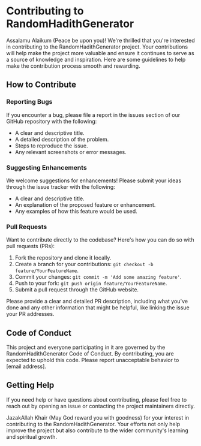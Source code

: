 # Contributing to RandomHadithGenerator

Assalamu Alaikum (Peace be upon you)! We're thrilled that you're interested in contributing to the RandomHadithGenerator project. Your contributions will help make the project more valuable and ensure it continues to serve as a source of knowledge and inspiration. Here are some guidelines to help make the contribution process smooth and rewarding.

## How to Contribute

### Reporting Bugs

If you encounter a bug, please file a report in the issues section of our GitHub repository with the following:
- A clear and descriptive title.
- A detailed description of the problem.
- Steps to reproduce the issue.
- Any relevant screenshots or error messages.

### Suggesting Enhancements

We welcome suggestions for enhancements! Please submit your ideas through the issue tracker with the following:
- A clear and descriptive title.
- An explanation of the proposed feature or enhancement.
- Any examples of how this feature would be used.

### Pull Requests

Want to contribute directly to the codebase? Here's how you can do so with pull requests (PRs):
1. Fork the repository and clone it locally.
2. Create a branch for your contributions: `git checkout -b feature/YourFeatureName`.
3. Commit your changes: `git commit -m 'Add some amazing feature'`.
4. Push to your fork: `git push origin feature/YourFeatureName`.
5. Submit a pull request through the GitHub website.

Please provide a clear and detailed PR description, including what you've done and any other information that might be helpful, like linking the issue your PR addresses.

## Code of Conduct

This project and everyone participating in it are governed by the RandomHadithGenerator Code of Conduct. By contributing, you are expected to uphold this code. Please report unacceptable behavior to [email address].

## Getting Help

If you need help or have questions about contributing, please feel free to reach out by opening an issue or contacting the project maintainers directly.

JazakAllah Khair (May God reward you with goodness) for your interest in contributing to the RandomHadithGenerator. Your efforts not only help improve the project but also contribute to the wider community's learning and spiritual growth.
